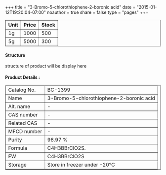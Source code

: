 +++
title = "3-Bromo-5-chlorothiophene-2-boronic acid"
date = "2015-01-12T19:20:04-07:00"
noauthor = true
share = false
type = "pages"
+++

<html>
  <table border="1px">
    <tr>
      <th>Unit</th>
      <th>Price</th>
      <th>Stock</th>
    </tr>
    <tr>
      <td>1g</td>
      <td>1000</td>
      <td>500</td>
    </tr>
    <tr>
      <td>5g</td>
      <td>5000</td>
      <td>300</td>
    </tr>
  </table>

<h4> Structure </h4>
   structure of product will be display here</p>
<h4> Product Details : </h4>
  <table border="1px">
    <tr>
      <td>Catalog No.</td> <td>BC-1399</td>
    </tr>
    <tr>
      <td>Name</td> <td>3-Bromo-5-chlorothiophene-2-boronic acid</td>
    </tr>
    <tr>
      <td>Alt. name</td> <td> - </td>
    </tr>
    <tr>
      <td>CAS number</td> <td> - </td>
    </tr>
    <tr>
      <td>Related CAS</td> <td> - </td>
    </tr>
    <tr>
      <td>MFCD number</td> <td> - </td>
    </tr>
    <tr>
      <td>Purity</td> <td>98.97 %</td>
    </tr>
    <tr>
      <td>Formula</td> <td>C4H3BBrClO2S.</td>
    </tr>
    <tr>
      <td>FW</td> <td>C4H3BBrClO2S</td>
    </tr>
    <tr>
      <td>Storage</td> <td>Store in freezer under -20°C</td>
    </tr>
  </table>
</html>




